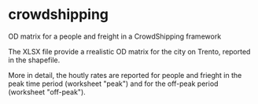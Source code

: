# crowdshipping
OD matrix for a people and freight in a CrowdShipping framework

The XLSX file provide a rrealistic OD matrix for the city on Trento, reported in the shapefile.

More in detail, the houtly rates are reported for people and frieght in the peak time period (worksheet "peak") and for the off-peak period (worksheet "off-peak").


